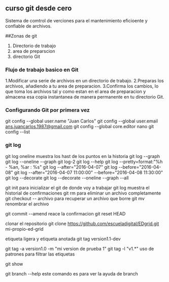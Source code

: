 ## curso git desde cero

Sistema de comtrol de verciones para el mantenimiento eficioente y confiable de archivos.

##Zonas de git
1. Directorio de trabajo
2. area de preparscion
3. directorio Git

### Flujo de trabajo basico en Git
1.Modificar una serie de archivos en un directorio de trabajo.
2.Preparas los archivos, añadiendo a tu area de preparacion.
3.Confirma los cambios, lo que toma los archivos tal y como estan en el area de preparacion y almacena esa copia instantanea de manera permanente en tu directorio Git.

### Configurando Git por primera vez
git config --global user.name "Juan Carlos"
git config --global user.email ans.juancarlos.1987@gmail.com
git config --global core.editor nano
git config --list

### git log
git log oneline   muestra los hast de los puntos en la historia
git log --graph
git log --oneline --graph 
git log-2
git log --help
git log --pretty=format:"%h - %an, %ar : %s"
git log --after="2016-04-07"
git log --before="2016-04-08"
git log --after="2016-04-07 11:00:00" --before="2016-04-08 11:30:00"
git log --decorate
git log --decorate --oneline --graph --all




git init  para inicializar el git de donde voy a trabajar 
git log   muestra el historial de confirmaciones
git rm    para eliminar un archivo completamente
git checkout -- archivo    para recuperar un archivo que borre 
git mv  renombrar el archivo


git commit --amend   reace la confirmacion
git reset HEAD <archivo>


clonar el repositorio
git clone https://github.com/escueladigital/EDgrid.git mi-propio-ed-grid

etiqueta ligera y etiqueta anotada
git tag version1.1-dev

git tag -a version1.0 -m "mi version de prueba 1"
git tag -l "v1.*"   uso de patrones para filtrar las etiquetas

git show

git branch --help    este comando es para ver la ayuda de branch



